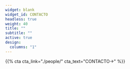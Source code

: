 ```yaml
---
widget: blank
widget_id: CONTACTO
headless: true
weight: 40
title: ""
subtitle: ""
active: true
design:
  columns: "1"
---
```

{{% cta cta_link="./people/" cta_text="CONTACTO→" %}}
